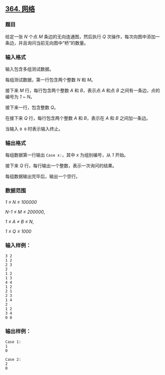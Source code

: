 ## [364. 网络](https://www.acwing.com/problem/content/366/)

### 题目

给定一张 *N* 个点 *M* 条边的无向连通图，然后执行 *Q* 次操作，每次向图中添加一条边，并且询问当前无向图中“桥”的数量。

### 输入格式

输入包含多组测试数据。

每组测试数据，第一行包含两个整数 *N* 和 *M*。

接下来 *M* 行，每行包含两个整数 *A* 和 *B*，表示点 *A* 和点 *B* 之间有一条边，点的编号为 *1 ~ N*。

接下来一行，包含整数 *Q*。

在接下来 *Q* 行，每行包含两个整数 *A* 和 *B*，表示在 *A* 和 *B* 之间加一条边。

当输入 `0 0` 时表示输入终止。

### 输出格式

每组数据第一行输出 `Case x:`，其中 *x* 为组别编号，从 *1* 开始。

接下来 *Q* 行，每行输出一个整数，表示一次询问的结果。

每组数据输出完毕后，输出一个空行。

### 数据范围

*1 ≤ N ≤ 100000*

*N-1 ≤ M ≤ 200000*,

*1 ≤ A ≠ B ≤ N*,

*1 ≤ Q ≤ 1000*

### 输入样例：

```
3 2
1 2
2 3
2
1 2
1 3
4 4
1 2
2 1
2 3
1 4
2
1 2
3 4
0 0
```

### 输出样例：

```
Case 1:
1
0

Case 2:
2
0
```
